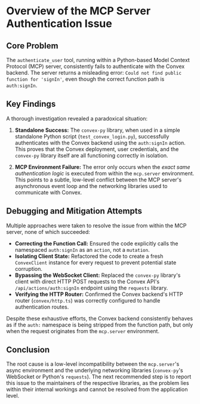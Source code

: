 # Overview of the MCP Server Authentication Issue

## Core Problem

The `authenticate_user` tool, running within a Python-based Model Context Protocol (MCP) server, consistently fails to authenticate with the Convex backend. The server returns a misleading error: `Could not find public function for 'signIn'`, even though the correct function path is `auth:signIn`.

## Key Findings

A thorough investigation revealed a paradoxical situation:

1.  **Standalone Success:** The `convex-py` library, when used in a simple standalone Python script (`test_convex_login.py`), successfully authenticates with the Convex backend using the `auth:signIn` action. This proves that the Convex deployment, user credentials, and the `convex-py` library itself are all functioning correctly in isolation.

2.  **MCP Environment Failure:** The error only occurs when the *exact same authentication logic* is executed from within the `mcp.server` environment. This points to a subtle, low-level conflict between the MCP server's asynchronous event loop and the networking libraries used to communicate with Convex.

## Debugging and Mitigation Attempts

Multiple approaches were taken to resolve the issue from within the MCP server, none of which succeeded:

*   **Correcting the Function Call:** Ensured the code explicitly calls the namespaced `auth:signIn` as an `action`, not a `mutation`.
*   **Isolating Client State:** Refactored the code to create a fresh `ConvexClient` instance for every request to prevent potential state corruption.
*   **Bypassing the WebSocket Client:** Replaced the `convex-py` library's client with direct HTTP POST requests to the Convex API's `/api/actions/auth:signIn` endpoint using the `requests` library.
*   **Verifying the HTTP Router:** Confirmed the Convex backend's HTTP router (`convex/http.ts`) was correctly configured to handle authentication routes.

Despite these exhaustive efforts, the Convex backend consistently behaves as if the `auth:` namespace is being stripped from the function path, but only when the request originates from the `mcp.server` environment.

## Conclusion

The root cause is a low-level incompatibility between the `mcp.server`'s async environment and the underlying networking libraries (`convex-py`'s WebSocket or Python's `requests`). The next recommended step is to report this issue to the maintainers of the respective libraries, as the problem lies within their internal workings and cannot be resolved from the application level.